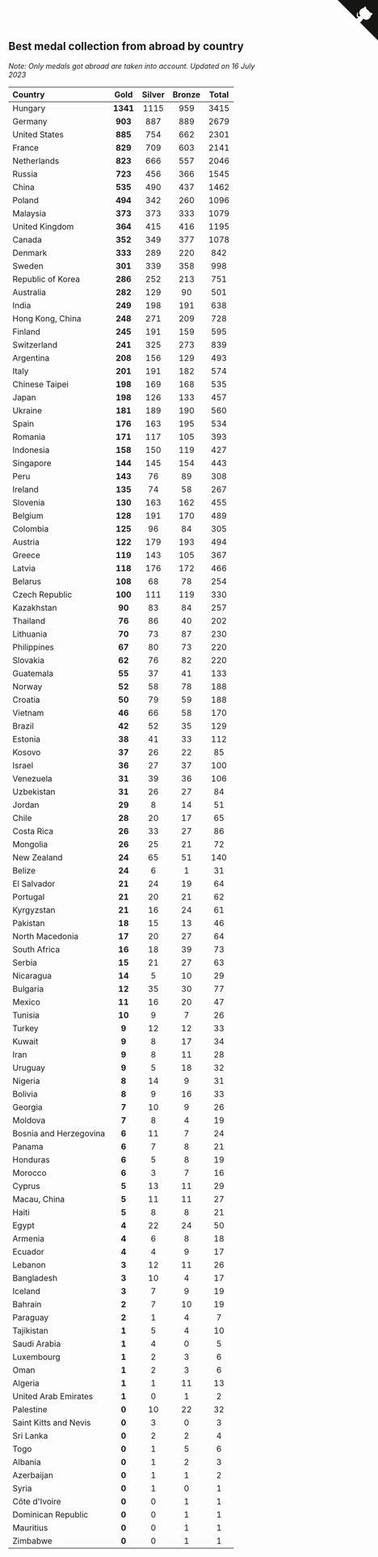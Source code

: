 ## Best medal collection from abroad by country

*Note: Only medals got abroad are taken into account.*
*Updated on 16 July 2023*

| Country | Gold | Silver | Bronze | Total |
| :--- | :--: | :--: | :--: | :--: |
| Hungary | **1341** | 1115 | 959 | 3415 |
| Germany | **903** | 887 | 889 | 2679 |
| United States | **885** | 754 | 662 | 2301 |
| France | **829** | 709 | 603 | 2141 |
| Netherlands | **823** | 666 | 557 | 2046 |
| Russia | **723** | 456 | 366 | 1545 |
| China | **535** | 490 | 437 | 1462 |
| Poland | **494** | 342 | 260 | 1096 |
| Malaysia | **373** | 373 | 333 | 1079 |
| United Kingdom | **364** | 415 | 416 | 1195 |
| Canada | **352** | 349 | 377 | 1078 |
| Denmark | **333** | 289 | 220 | 842 |
| Sweden | **301** | 339 | 358 | 998 |
| Republic of Korea | **286** | 252 | 213 | 751 |
| Australia | **282** | 129 | 90 | 501 |
| India | **249** | 198 | 191 | 638 |
| Hong Kong, China | **248** | 271 | 209 | 728 |
| Finland | **245** | 191 | 159 | 595 |
| Switzerland | **241** | 325 | 273 | 839 |
| Argentina | **208** | 156 | 129 | 493 |
| Italy | **201** | 191 | 182 | 574 |
| Chinese Taipei | **198** | 169 | 168 | 535 |
| Japan | **198** | 126 | 133 | 457 |
| Ukraine | **181** | 189 | 190 | 560 |
| Spain | **176** | 163 | 195 | 534 |
| Romania | **171** | 117 | 105 | 393 |
| Indonesia | **158** | 150 | 119 | 427 |
| Singapore | **144** | 145 | 154 | 443 |
| Peru | **143** | 76 | 89 | 308 |
| Ireland | **135** | 74 | 58 | 267 |
| Slovenia | **130** | 163 | 162 | 455 |
| Belgium | **128** | 191 | 170 | 489 |
| Colombia | **125** | 96 | 84 | 305 |
| Austria | **122** | 179 | 193 | 494 |
| Greece | **119** | 143 | 105 | 367 |
| Latvia | **118** | 176 | 172 | 466 |
| Belarus | **108** | 68 | 78 | 254 |
| Czech Republic | **100** | 111 | 119 | 330 |
| Kazakhstan | **90** | 83 | 84 | 257 |
| Thailand | **76** | 86 | 40 | 202 |
| Lithuania | **70** | 73 | 87 | 230 |
| Philippines | **67** | 80 | 73 | 220 |
| Slovakia | **62** | 76 | 82 | 220 |
| Guatemala | **55** | 37 | 41 | 133 |
| Norway | **52** | 58 | 78 | 188 |
| Croatia | **50** | 79 | 59 | 188 |
| Vietnam | **46** | 66 | 58 | 170 |
| Brazil | **42** | 52 | 35 | 129 |
| Estonia | **38** | 41 | 33 | 112 |
| Kosovo | **37** | 26 | 22 | 85 |
| Israel | **36** | 27 | 37 | 100 |
| Venezuela | **31** | 39 | 36 | 106 |
| Uzbekistan | **31** | 26 | 27 | 84 |
| Jordan | **29** | 8 | 14 | 51 |
| Chile | **28** | 20 | 17 | 65 |
| Costa Rica | **26** | 33 | 27 | 86 |
| Mongolia | **26** | 25 | 21 | 72 |
| New Zealand | **24** | 65 | 51 | 140 |
| Belize | **24** | 6 | 1 | 31 |
| El Salvador | **21** | 24 | 19 | 64 |
| Portugal | **21** | 20 | 21 | 62 |
| Kyrgyzstan | **21** | 16 | 24 | 61 |
| Pakistan | **18** | 15 | 13 | 46 |
| North Macedonia | **17** | 20 | 27 | 64 |
| South Africa | **16** | 18 | 39 | 73 |
| Serbia | **15** | 21 | 27 | 63 |
| Nicaragua | **14** | 5 | 10 | 29 |
| Bulgaria | **12** | 35 | 30 | 77 |
| Mexico | **11** | 16 | 20 | 47 |
| Tunisia | **10** | 9 | 7 | 26 |
| Turkey | **9** | 12 | 12 | 33 |
| Kuwait | **9** | 8 | 17 | 34 |
| Iran | **9** | 8 | 11 | 28 |
| Uruguay | **9** | 5 | 18 | 32 |
| Nigeria | **8** | 14 | 9 | 31 |
| Bolivia | **8** | 9 | 16 | 33 |
| Georgia | **7** | 10 | 9 | 26 |
| Moldova | **7** | 8 | 4 | 19 |
| Bosnia and Herzegovina | **6** | 11 | 7 | 24 |
| Panama | **6** | 7 | 8 | 21 |
| Honduras | **6** | 5 | 8 | 19 |
| Morocco | **6** | 3 | 7 | 16 |
| Cyprus | **5** | 13 | 11 | 29 |
| Macau, China | **5** | 11 | 11 | 27 |
| Haiti | **5** | 8 | 8 | 21 |
| Egypt | **4** | 22 | 24 | 50 |
| Armenia | **4** | 6 | 8 | 18 |
| Ecuador | **4** | 4 | 9 | 17 |
| Lebanon | **3** | 12 | 11 | 26 |
| Bangladesh | **3** | 10 | 4 | 17 |
| Iceland | **3** | 7 | 9 | 19 |
| Bahrain | **2** | 7 | 10 | 19 |
| Paraguay | **2** | 1 | 4 | 7 |
| Tajikistan | **1** | 5 | 4 | 10 |
| Saudi Arabia | **1** | 4 | 0 | 5 |
| Luxembourg | **1** | 2 | 3 | 6 |
| Oman | **1** | 2 | 3 | 6 |
| Algeria | **1** | 1 | 11 | 13 |
| United Arab Emirates | **1** | 0 | 1 | 2 |
| Palestine | **0** | 10 | 22 | 32 |
| Saint Kitts and Nevis | **0** | 3 | 0 | 3 |
| Sri Lanka | **0** | 2 | 2 | 4 |
| Togo | **0** | 1 | 5 | 6 |
| Albania | **0** | 1 | 2 | 3 |
| Azerbaijan | **0** | 1 | 1 | 2 |
| Syria | **0** | 1 | 0 | 1 |
| Côte d'Ivoire | **0** | 0 | 1 | 1 |
| Dominican Republic | **0** | 0 | 1 | 1 |
| Mauritius | **0** | 0 | 1 | 1 |
| Zimbabwe | **0** | 0 | 1 | 1 |


<a href="https://github.com/jonatanklosko/wca_statistics" class="github-corner" aria-label="View source on Github"><svg width="80" height="80" viewBox="0 0 250 250" style="fill:#151513; color:#fff; position: absolute; top: 0; border: 0; right: 0;" aria-hidden="true"><path d="M0,0 L115,115 L130,115 L142,142 L250,250 L250,0 Z"></path><path d="M128.3,109.0 C113.8,99.7 119.0,89.6 119.0,89.6 C122.0,82.7 120.5,78.6 120.5,78.6 C119.2,72.0 123.4,76.3 123.4,76.3 C127.3,80.9 125.5,87.3 125.5,87.3 C122.9,97.6 130.6,101.9 134.4,103.2" fill="currentColor" style="transform-origin: 130px 106px;" class="octo-arm"></path><path d="M115.0,115.0 C114.9,115.1 118.7,116.5 119.8,115.4 L133.7,101.6 C136.9,99.2 139.9,98.4 142.2,98.6 C133.8,88.0 127.5,74.4 143.8,58.0 C148.5,53.4 154.0,51.2 159.7,51.0 C160.3,49.4 163.2,43.6 171.4,40.1 C171.4,40.1 176.1,42.5 178.8,56.2 C183.1,58.6 187.2,61.8 190.9,65.4 C194.5,69.0 197.7,73.2 200.1,77.6 C213.8,80.2 216.3,84.9 216.3,84.9 C212.7,93.1 206.9,96.0 205.4,96.6 C205.1,102.4 203.0,107.8 198.3,112.5 C181.9,128.9 168.3,122.5 157.7,114.1 C157.9,116.9 156.7,120.9 152.7,124.9 L141.0,136.5 C139.8,137.7 141.6,141.9 141.8,141.8 Z" fill="currentColor" class="octo-body"></path></svg></a><style>.github-corner:hover .octo-arm{animation:octocat-wave 560ms ease-in-out}@keyframes octocat-wave{0%,100%{transform:rotate(0)}20%,60%{transform:rotate(-25deg)}40%,80%{transform:rotate(10deg)}}@media (max-width:500px){.github-corner:hover .octo-arm{animation:none}.github-corner .octo-arm{animation:octocat-wave 560ms ease-in-out}}</style>
